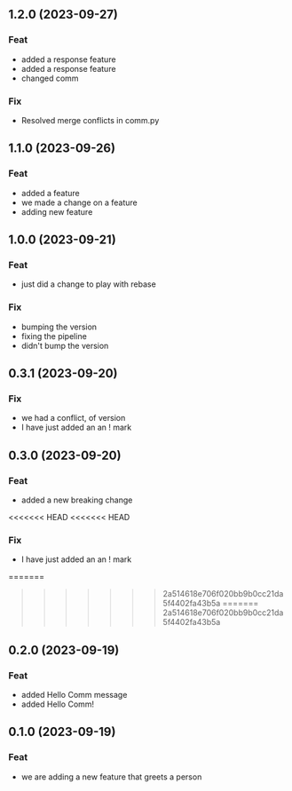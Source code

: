 ## 1.2.0 (2023-09-27)

### Feat

- added a response feature
- added a response feature
- changed comm

### Fix

- Resolved merge conflicts in comm.py

## 1.1.0 (2023-09-26)

### Feat

- added a feature
- we made a change on a feature
- adding  new feature

## 1.0.0 (2023-09-21)

### Feat

- just did a change to play with rebase

### Fix

- bumping the version
- fixing the pipeline
- didn't bump the version

## 0.3.1 (2023-09-20)

### Fix

- we had a conflict, of version
- I have just added an an ! mark

## 0.3.0 (2023-09-20)

### Feat

- added a new breaking change

<<<<<<< HEAD
<<<<<<< HEAD
### Fix

- I have just added an an ! mark

=======
>>>>>>> 2a514618e706f020bb9b0cc21da5f4402fa43b5a
=======
>>>>>>> 2a514618e706f020bb9b0cc21da5f4402fa43b5a
## 0.2.0 (2023-09-19)

### Feat

- added Hello Comm message
- added Hello Comm!

## 0.1.0 (2023-09-19)

### Feat

- we are adding a new feature that greets a  person

